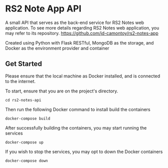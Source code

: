 # RS2 Note App API

A small API that serves as the back-end service for RS2 Notes web application. To see more details regarding RS2 Notes web application, you may refer to its repository.
https://github.com/jd-camontoy/rs2-notes-app

Created using Python with Flask RESTful, MongoDB as the storage, and Docker as the environment provider and container


## Get Started

Please ensure that the local machine as Docker installed, and is connected to the internet.

To start, ensure that you are on the project's directory.
```
cd rs2-notes-api
```

Then run the following Docker command to install build the containers
```
docker-compose build
```

After successfully building the containers, you may start running the services
```
docker-compose up
```

If you wish to stop the services, you may opt to down the Docker containers
```
docker-compose down
```